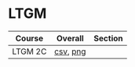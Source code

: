 # LTGM

| Course | Overall | Section |
| ------ | ------- | ------- |
| LTGM 2C | [csv](https://github.com/UCSD-Historical-Enrollment-Data/2024Spring/blob/main/overall/LTGM%202C.csv), [png](https://raw.githubusercontent.com/UCSD-Historical-Enrollment-Data/2024Spring/main/plot_overall/LTGM%202C.png) |  |
